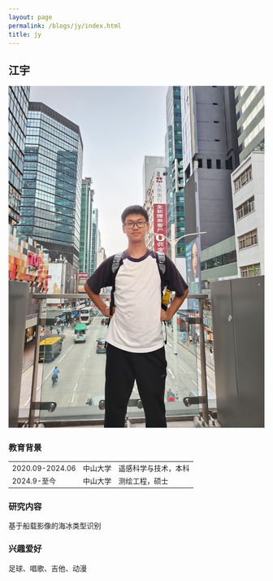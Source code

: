```yaml
---
layout: page
permalink: /blogs/jy/index.html
title: jy
---
```


## 江宇

<img src="/blogs/team_members.assets/jiangyu.jpg">

### 教育背景

<table class="table_md">
  <tr>
    <td>2020.09-2024.06</td>
    <td>中山大学</td>
    <td>遥感科学与技术，本科</td>
  </tr>
  <tr>
    <td>2024.9-至今</td>
    <td>中山大学</td>
    <td>测绘工程，硕士</td>
  </tr>
</table>

### 研究内容
基于船载影像的海冰类型识别

### 兴趣爱好
足球、唱歌、吉他、动漫
